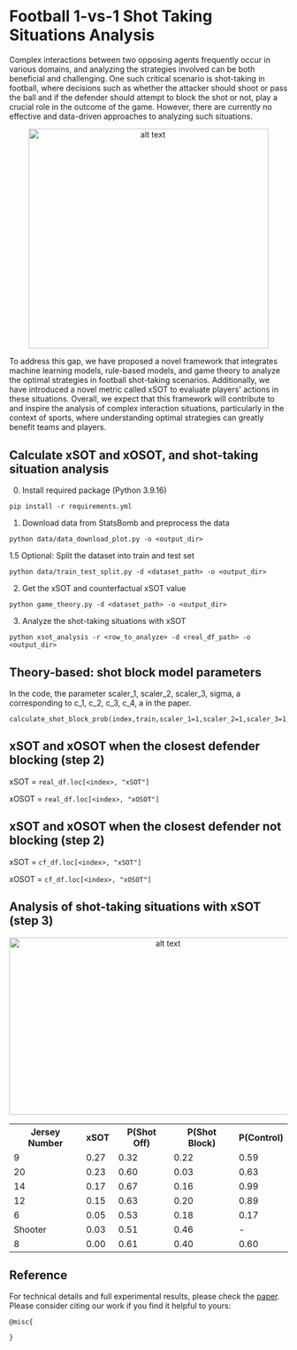 # Football 1-vs-1 Shot Taking Situations Analysis
Complex interactions between two opposing agents frequently occur in various domains, and analyzing the strategies involved can be both beneficial and challenging. One such critical scenario is shot-taking in football, where decisions such as whether the attacker should shoot or pass the ball and if the defender should attempt to block the shot or not, play a crucial role in the outcome of the game. However, there are currently no effective and data-driven approaches to analyzing such situations. 
<p align="center">
  <img src="https://github.com/calvinyeungck/Analyzing-Two-Agents-Interaction-in-Football-Shot-Taking-Situations/blob/main/xSOT_concept.png" alt="alt text" width="433.9" height="397.5">
</p>
To address this gap, we have proposed a novel framework that integrates machine learning models, rule-based models, and game theory to analyze the optimal strategies in football shot-taking scenarios. Additionally, we have introduced a novel metric called xSOT to evaluate players' actions in these situations. Overall, we expect that this framework will contribute to and inspire the analysis of complex interaction situations, particularly in the context of sports, where understanding optimal strategies can greatly benefit teams and players.

## Calculate xSOT and xOSOT, and shot-taking situation analysis
0. Install required package (Python 3.9.16)
```
pip install -r requirements.yml
```
1. Download data from StatsBomb and preprocess the data
```
python data/data_download_plot.py -o <output_dir>
```
1.5 Optional: Split the dataset into train and test set
```
python data/train_test_split.py -d <dataset_path> -o <output_dir>
```
2. Get the xSOT and counterfactual xSOT value
```
python game_theory.py -d <dataset_path> -o <output_dir>
```
3. Analyze the shot-taking situations with xSOT
```
python xsot_analysis -r <row_to_analyze> -d <real_df_path> -o <output_dir>
```
## Theory-based: shot block model parameters
In the code, the parameter scaler_1, scaler_2, scaler_3, sigma, a corresponding to c_1, c_2, c_3, c_4, a in the paper.
```
calculate_shot_block_prob(index,train,scaler_1=1,scaler_2=1,scaler_3=1,mean=0,sigma=0.4,a=-10,b=10)
```

## xSOT and xOSOT when the closest defender blocking (step 2)

  xSOT = `real_df.loc[<index>, "xSOT"] `
  
  xOSOT = `real_df.loc[<index>, "xOSOT"]`
## xSOT and xOSOT when the closest defender not blocking  (step 2)

  xSOT = `cf_df.loc[<index>, "xSOT"]`
  
  xOSOT = `cf_df.loc[<index>, "xOSOT"]`

## Analysis of shot-taking situations with xSOT (step 3)
<p align="center">
<img src="https://github.com/calvinyeungck/Analyzing-Two-Agent-Interaction-in-Football-Shot-Taking-Situations/blob/main/analysis/testing_plot_21.png" alt="alt text" width="558.8" height="320">
</p>
<!--
| Jersey Number | xSOT | P(Shot Off) | P(Shot Block) | P(Control) |
|---------------|------|-------------|---------------|------------|
| 9             | 0.27 | 0.32        | 0.22          | 0.59       |
| 20            | 0.23 | 0.60        | 0.03          | 0.63       |
| 14            | 0.17 | 0.67        | 0.16          | 0.99       |
| 12            | 0.15 | 0.63        | 0.20          | 0.89       |
| 6             | 0.05 | 0.53        | 0.18          | 0.17       |
| Shooter       | 0.03 | 0.51        | 0.46          | -          |
| 8             | 0.00 | 0.61        | 0.40          | 0.60       |
-->
<div align="center">
  <table>
    <tr>
      <th>Jersey Number</th>
      <th>xSOT</th>
      <th>P(Shot Off)</th>
      <th>P(Shot Block)</th>
      <th>P(Control)</th>
    </tr>
    <tr>
      <td>9</td>
      <td>0.27</td>
      <td>0.32</td>
      <td>0.22</td>
      <td>0.59</td>
    </tr>
    <tr>
      <td>20</td>
      <td>0.23</td>
      <td>0.60</td>
      <td>0.03</td>
      <td>0.63</td>
    </tr>
    <tr>
      <td>14</td>
      <td>0.17</td>
      <td>0.67</td>
      <td>0.16</td>
      <td>0.99</td>
    </tr>
    <tr>
      <td>12</td>
      <td>0.15</td>
      <td>0.63</td>
      <td>0.20</td>
      <td>0.89</td>
    </tr>
    <tr>
      <td>6</td>
      <td>0.05</td>
      <td>0.53</td>
      <td>0.18</td>
      <td>0.17</td>
    </tr>
    <tr>
      <td>Shooter</td>
      <td>0.03</td>
      <td>0.51</td>
      <td>0.46</td>
      <td>-</td>
    </tr>
    <tr>
      <td>8</td>
      <td>0.00</td>
      <td>0.61</td>
      <td>0.40</td>
      <td>0.60</td>
    </tr>
  </table>
</div>

## Reference
For technical details and full experimental results, please check the [paper](https://arxiv.org/abs/). Please consider citing our work if you find it helpful to yours:

```
@misc{

}
```
